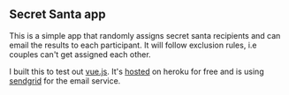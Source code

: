 ## Secret Santa app

This is a simple app that randomly assigns secret santa recipients and can email the results to each participant.  It will follow exclusion rules, i.e couples can't get assigned each other.

I built this to test out [vue.js](https://vuejs.org).  It's [hosted](http://sloppy-santa.herokuapp.com) on heroku for free and is using [sendgrid](http://sendgrid.com) for the email service.
